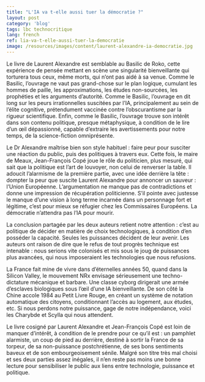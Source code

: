 ```yaml
---
title: "L'IA va t-elle aussi tuer la démocratie ?"
layout: post
category: 'blog'
tags: lbc technocritique
lang: french
ref: lia-va-t-elle-aussi-tuer-la-democratie
image: /resources/images/content/laurent-alexandre-ia-democratie.jpg
---
```


Le livre de Laurent Alexandre est semblable au Basilic de Roko, cette expérience de pensée mettant en scène une singularité bienveillante qui torturera tous ceux, même morts, qui n’ont pas aidé à sa venue. Comme le Basilic, l’ouvrage ne vaut pas grand-chose sur le plan logique, cumulant les hommes de paille, les approximations, les études non-sourcées, les prophéties et les arguments d’autorité. Comme le Basilic, l’ouvrage en dit long sur les peurs irrationnelles suscitées par l’IA, principalement au sein de l’élite cognitive, prétendument vaccinée contre l’obscurantisme par la rigueur scientifique. Enfin, comme le Basilic, l’ouvrage trouve son intérêt dans son contenu politique, presque métaphysique, à condition de le lire d’un œil dépassionné, capable d’extraire les avertissements pour notre temps, de la science-fiction omniprésente.

Le Dr Alexandre maîtrise bien son style habituel : faire peur pour susciter une réaction du public, puis des politiques à travers eux. Cette fois, le maire de Meaux, Jean-François Copé joue le rôle du politicien, plus mesuré, qui sait que la politique est l’art de louvoyer, non celui de renverser la table. Il adoucit l’alarmisme de la première partie, avec une idée derrière la tête : dompter la peur que suscite Laurent Alexandre pour annoncer un sauveur : l’Union Européenne. L’argumentation ne manque pas de contradictions et donne une impression de récupération politicienne. S’il pointe avec justesse le manque d’une vision à long terme incarnée dans un personnage fort et légitime, c’est pour mieux se réfugier chez les Commissaires Européens. La démocratie n’attendra pas l’IA pour mourir.

La conclusion partagée par les deux auteurs retient notre attention : c’est au politique de décider en matière de choix technologiques, à condition d’en posséder la capacité. Seules les puissances décident de leur avenir. Les auteurs ont raison de dire que le refus de tout progrès technique est intenable : nous serions vite colonisés et mis sous le joug de puissances plus avancées, qui nous imposeraient les technologies que nous refusions.

La France fait mine de vivre dans d’éternelles années 50, quand dans la Silicon Valley, le mouvement NRx envisage sérieusement une techno-dictature mécanique et barbare. Une classe cyborg dirigerait une armée d’esclaves biologiques sous l’œil d’une IA bienveillante. De son côté la Chine accole 1984 au Petit Livre Rouge, en créant un système de notation automatique des citoyens, conditionnant l’accès au logement, aux études, etc. Si nous perdons notre puissance, gage de notre indépendance, voici les Charybde et Scylla qui nous attendent.

Le livre cosigné par Laurent Alexandre et Jean-François Copé est loin de manquer d’intérêt, à condition de le prendre pour ce qu’il est : un pamphlet alarmiste, un coup de pied au derrière, destiné à sortir la France de sa torpeur, de sa non-puissance postchrétienne, de ses bons sentiments baveux et de son embourgeoisement sénile. Malgré son titre très mal choisi et ses deux parties assez inégales, il n’en reste pas moins une bonne lecture pour sensibiliser le public aux liens entre technologie, puissance et politique.